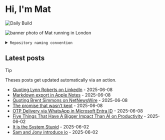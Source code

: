 # Hi, I'm Mat

![Daily Build](https://github.com/mat-0/mat-0/workflows/Daily%20Build/badge.svg)

![banner photo of Mat running in London](https://raw.githubusercontent.com/mat-0/mat-0/master/images/gh-header-image-cropped.jpg)

<details><summary><code>Repository naming convention</code></summary>
  
Repositories, where possible, are lowercase with underscores and follow the naming conventions below. 

  
- For demonstrations or proof of concepts, use the format `demo_name`.
- Boilerplate or templates are named in the format `template_name`.
  - where appropriate these are also published through GitHub pages and will be available at `username.github.io/repo_name`.
- WordPress-related content (mostly plugins) are prefixed with `wp_`.
- Twitter bots are prefixed with `bot_`.
- Standard repositories are named as they are, sometimes this might be a domain name e.g. `thechels.uk`.
</details>

## Latest posts

> [!TIP]
> Theses posts get updated automatically via an action.

<!-- blog starts -->
- [Quoting Lynn Roberts on LinkedIn](https://thechels.uk/1-Lynn-roberts-post-linkedin) - 2025-06-08
- [Markdown export in Apple Notes](https://thechels.uk/exclusive-ios-26-to-bring-new-features-for-messages-carplay-and-more-9to5mac) - 2025-06-08
- [Quoting Brent Simmons on NetNewsWire](https://thechels.uk/inessential-weblog) - 2025-06-08
- [The promise that wasn’t kept](https://thechels.uk/the-promise-that-wasn-t-kept) - 2025-06-08
- [OTP Delivery via WhatsApp in Microsoft Entra ID](https://thechels.uk/what-s-new-in-microsoft-entra-microsoft-community-hub) - 2025-06-08
- [Five Things That Have A Bigger Impact Than AI on Productivity](https://thechels.uk/five-things-that-have-a-bigger-impact-than-ai-on-productivity) - 2025-06-02
- [It is the System Stupid](https://thechels.uk/it-is-the-system-stupid) - 2025-06-02
- [Sam and Jony introduce io](https://thechels.uk/sam-and-jony-introduce-io) - 2025-06-02
<!-- blog ends -->

